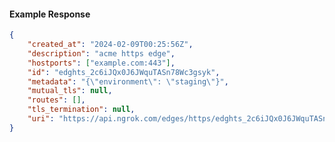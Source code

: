 <!-- Code generated for API Clients. DO NOT EDIT. -->

#### Example Response

```json
{
	"created_at": "2024-02-09T00:25:56Z",
	"description": "acme https edge",
	"hostports": ["example.com:443"],
	"id": "edghts_2c6iJQx0J6JWquTASn78Wc3gsyk",
	"metadata": "{\"environment\": \"staging\"}",
	"mutual_tls": null,
	"routes": [],
	"tls_termination": null,
	"uri": "https://api.ngrok.com/edges/https/edghts_2c6iJQx0J6JWquTASn78Wc3gsyk"
}
```
